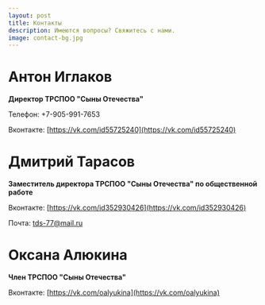 ```yaml
---
layout: post
title: Контакты
description: Имеются вопросы? Свяжитесь с нами.
image: contact-bg.jpg
---
```

# Антон Иглаков
**Директор ТРСПОО "Сыны Отечества"**

Телефон: +7-905-991-7653

Вконтакте: [https://vk.com/id55725240](https://vk.com/id55725240)

# Дмитрий Тарасов
**Заместитель директора ТРСПОО "Сыны Отечества" по общественной работе**

Вконтакте: [https://vk.com/id352930426](https://vk.com/id352930426)

Почта: <tds-77@mail.ru>

# Оксана Алюкина
**Член ТРСПОО "Сыны Отечества"**

Вконтакте: [https://vk.com/oalyukina](https://vk.com/oalyukina)
